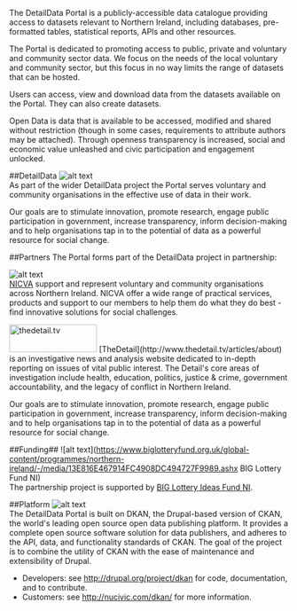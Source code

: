 The DetailData Portal is a publicly-accessible data catalogue providing access to datasets relevant to Northern Ireland, including databases, pre-formatted tables, statistical reports, APIs and other resources.

The Portal is dedicated to promoting access to public, private and voluntary and community sector data. We focus on the needs of the local voluntary and community sector, but this focus in no way limits the range of datasets that can be hosted.

Users can access, view and download data from the datasets available on the Portal. They can also create datasets.

Open Data is data that is available to be accessed, modified and shared without restriction (though in some cases, requirements to attribute authors may be attached). Through openness transparency is increased, social and economic value unleashed and civic participation and engagement unlocked.

##DetailData
![alt text](https://cloud.githubusercontent.com/assets/10833378/7916574/a778e782-087c-11e5-8cf1-d88c360ea121.png)  
As part of the wider DetailData project the Portal serves voluntary and community organisations in the effective use of data in their work.  

Our goals are to stimulate innovation, promote research, engage public participation in government, increase transparency, inform decision-making and to help organisations tap in to the potential of data as a powerful resource for social change.

##Partners
The Portal forms part of the DetailData project in partnership:  

![alt text](http://www.nicva.org/sites/all/themes/theme/images/nicva_logo.png)  
[NICVA](http://www.nicva.org/about-us) support and represent voluntary and community organisations across Northern Ireland. NICVA offer a wide range of practical services, products and support to our members to help them do what they do best - find innovative solutions for social challenges.  

<img src="http://www.thedetail.tv/system/production/uploads/hero_asset/upload/949/hero_color_detail.jpg" alt="thedetail.tv" height="50" width="158">  
[TheDetail](http://www.thedetail.tv/articles/about) is an investigative news and analysis website dedicated to in-depth reporting on issues of vital public interest. The Detail's core areas of investigation include health, education, politics, justice & crime, government accountability, and the legacy of conflict in Northern Ireland.   

Our goals are to stimulate innovation, promote research, engage public participation in government, increase transparency, inform decision-making and to help organisations tap in to the potential of data as a powerful resource for social change.  

##Funding##
![alt text](https://www.biglotteryfund.org.uk/global-content/programmes/northern-ireland/-/media/13E816E467914FC4908DC494727F9989.ashx BIG Lottery Fund NI)  
The partnership project is supported by [BIG Lottery Ideas Fund NI](https://www.biglotteryfund.org.uk/funding/search-past-grants/project-details?appid=276676).  

##Platform
![alt text](http://dev-nicva-dkan.pantheon.io/profiles/dkan/themes/contrib/nuboot_radix/logo.png)  
The DetailData Portal is built on DKAN, the Drupal-based version of CKAN, the world's leading open source open data publishing platform. It provides a complete open source software solution for data publishers, and adheres to the API, data, and functionality standards of CKAN. The goal of the project is to combine the utility of CKAN with the ease of maintenance and extensibility of Drupal.  
+ Developers: see http://drupal.org/project/dkan for code, documentation, and to contribute.
+ Customers: see http://nucivic.com/dkan/ for more information.
